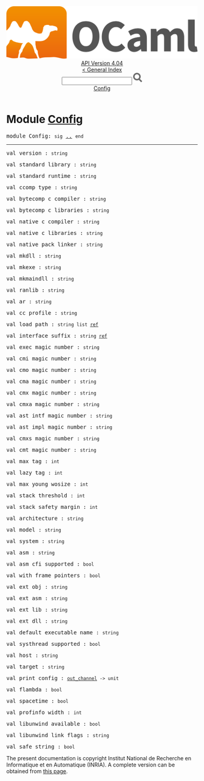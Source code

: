 <!-- ((! set title API !)) ((! set documentation !)) ((! set api !)) ((! set nobreadcrumb !)) -->
<div class="api"><header><nav class="toc brand"><a class="brand" href="https://ocaml.org/"><img src="colour-logo-gray.svg" class="svg" alt="OCaml"></a></nav><nav class="toc"><div class="toc_version"><a href="/docs" id="version-select">API Version 4.04</a></div><a href="index.html">&lt; General Index</a><div class="api_search"><input type="text" name="apisearch" id="api_search" oninput="mySearch(false);" onkeypress="this.oninput();" onclick="this.oninput();" onpaste="this.oninput();">
<img src="search_icon.svg" alt="Search" class="svg" onclick="mySearch(false)"></div>
<div id="search_results"></div><div class="toc_title"><a href="#top">Config</a></div><ul></ul></nav></header>

<h1>Module <a href="type_Config.html">Config</a></h1>

<pre><span class="keyword">module</span> Config: <code class="code"><span class="keyword">sig</span></code> <a href="Config.html">..</a> <code class="code"><span class="keyword">end</span></code></pre><hr width="100%">

<pre><span id="VALversion"><span class="keyword">val</span> version</span> : <code class="type">string</code></pre>
<pre><span id="VALstandard_library"><span class="keyword">val</span> standard_library</span> : <code class="type">string</code></pre>
<pre><span id="VALstandard_runtime"><span class="keyword">val</span> standard_runtime</span> : <code class="type">string</code></pre>
<pre><span id="VALccomp_type"><span class="keyword">val</span> ccomp_type</span> : <code class="type">string</code></pre>
<pre><span id="VALbytecomp_c_compiler"><span class="keyword">val</span> bytecomp_c_compiler</span> : <code class="type">string</code></pre>
<pre><span id="VALbytecomp_c_libraries"><span class="keyword">val</span> bytecomp_c_libraries</span> : <code class="type">string</code></pre>
<pre><span id="VALnative_c_compiler"><span class="keyword">val</span> native_c_compiler</span> : <code class="type">string</code></pre>
<pre><span id="VALnative_c_libraries"><span class="keyword">val</span> native_c_libraries</span> : <code class="type">string</code></pre>
<pre><span id="VALnative_pack_linker"><span class="keyword">val</span> native_pack_linker</span> : <code class="type">string</code></pre>
<pre><span id="VALmkdll"><span class="keyword">val</span> mkdll</span> : <code class="type">string</code></pre>
<pre><span id="VALmkexe"><span class="keyword">val</span> mkexe</span> : <code class="type">string</code></pre>
<pre><span id="VALmkmaindll"><span class="keyword">val</span> mkmaindll</span> : <code class="type">string</code></pre>
<pre><span id="VALranlib"><span class="keyword">val</span> ranlib</span> : <code class="type">string</code></pre>
<pre><span id="VALar"><span class="keyword">val</span> ar</span> : <code class="type">string</code></pre>
<pre><span id="VALcc_profile"><span class="keyword">val</span> cc_profile</span> : <code class="type">string</code></pre>
<pre><span id="VALload_path"><span class="keyword">val</span> load_path</span> : <code class="type">string list <a href="Pervasives.html#TYPEref">ref</a></code></pre>
<pre><span id="VALinterface_suffix"><span class="keyword">val</span> interface_suffix</span> : <code class="type">string <a href="Pervasives.html#TYPEref">ref</a></code></pre>
<pre><span id="VALexec_magic_number"><span class="keyword">val</span> exec_magic_number</span> : <code class="type">string</code></pre>
<pre><span id="VALcmi_magic_number"><span class="keyword">val</span> cmi_magic_number</span> : <code class="type">string</code></pre>
<pre><span id="VALcmo_magic_number"><span class="keyword">val</span> cmo_magic_number</span> : <code class="type">string</code></pre>
<pre><span id="VALcma_magic_number"><span class="keyword">val</span> cma_magic_number</span> : <code class="type">string</code></pre>
<pre><span id="VALcmx_magic_number"><span class="keyword">val</span> cmx_magic_number</span> : <code class="type">string</code></pre>
<pre><span id="VALcmxa_magic_number"><span class="keyword">val</span> cmxa_magic_number</span> : <code class="type">string</code></pre>
<pre><span id="VALast_intf_magic_number"><span class="keyword">val</span> ast_intf_magic_number</span> : <code class="type">string</code></pre>
<pre><span id="VALast_impl_magic_number"><span class="keyword">val</span> ast_impl_magic_number</span> : <code class="type">string</code></pre>
<pre><span id="VALcmxs_magic_number"><span class="keyword">val</span> cmxs_magic_number</span> : <code class="type">string</code></pre>
<pre><span id="VALcmt_magic_number"><span class="keyword">val</span> cmt_magic_number</span> : <code class="type">string</code></pre>
<pre><span id="VALmax_tag"><span class="keyword">val</span> max_tag</span> : <code class="type">int</code></pre>
<pre><span id="VALlazy_tag"><span class="keyword">val</span> lazy_tag</span> : <code class="type">int</code></pre>
<pre><span id="VALmax_young_wosize"><span class="keyword">val</span> max_young_wosize</span> : <code class="type">int</code></pre>
<pre><span id="VALstack_threshold"><span class="keyword">val</span> stack_threshold</span> : <code class="type">int</code></pre>
<pre><span id="VALstack_safety_margin"><span class="keyword">val</span> stack_safety_margin</span> : <code class="type">int</code></pre>
<pre><span id="VALarchitecture"><span class="keyword">val</span> architecture</span> : <code class="type">string</code></pre>
<pre><span id="VALmodel"><span class="keyword">val</span> model</span> : <code class="type">string</code></pre>
<pre><span id="VALsystem"><span class="keyword">val</span> system</span> : <code class="type">string</code></pre>
<pre><span id="VALasm"><span class="keyword">val</span> asm</span> : <code class="type">string</code></pre>
<pre><span id="VALasm_cfi_supported"><span class="keyword">val</span> asm_cfi_supported</span> : <code class="type">bool</code></pre>
<pre><span id="VALwith_frame_pointers"><span class="keyword">val</span> with_frame_pointers</span> : <code class="type">bool</code></pre>
<pre><span id="VALext_obj"><span class="keyword">val</span> ext_obj</span> : <code class="type">string</code></pre>
<pre><span id="VALext_asm"><span class="keyword">val</span> ext_asm</span> : <code class="type">string</code></pre>
<pre><span id="VALext_lib"><span class="keyword">val</span> ext_lib</span> : <code class="type">string</code></pre>
<pre><span id="VALext_dll"><span class="keyword">val</span> ext_dll</span> : <code class="type">string</code></pre>
<pre><span id="VALdefault_executable_name"><span class="keyword">val</span> default_executable_name</span> : <code class="type">string</code></pre>
<pre><span id="VALsysthread_supported"><span class="keyword">val</span> systhread_supported</span> : <code class="type">bool</code></pre>
<pre><span id="VALhost"><span class="keyword">val</span> host</span> : <code class="type">string</code></pre>
<pre><span id="VALtarget"><span class="keyword">val</span> target</span> : <code class="type">string</code></pre>
<pre><span id="VALprint_config"><span class="keyword">val</span> print_config</span> : <code class="type"><a href="Pervasives.html#TYPEout_channel">out_channel</a> -&gt; unit</code></pre>
<pre><span id="VALflambda"><span class="keyword">val</span> flambda</span> : <code class="type">bool</code></pre>
<pre><span id="VALspacetime"><span class="keyword">val</span> spacetime</span> : <code class="type">bool</code></pre>
<pre><span id="VALprofinfo_width"><span class="keyword">val</span> profinfo_width</span> : <code class="type">int</code></pre>
<pre><span id="VALlibunwind_available"><span class="keyword">val</span> libunwind_available</span> : <code class="type">bool</code></pre>
<pre><span id="VALlibunwind_link_flags"><span class="keyword">val</span> libunwind_link_flags</span> : <code class="type">string</code></pre>
<pre><span id="VALsafe_string"><span class="keyword">val</span> safe_string</span> : <code class="type">bool</code></pre><div class="copyright">The present documentation is copyright Institut National de Recherche en Informatique et en Automatique (INRIA). A complete version can be obtained from <a href="http://caml.inria.fr/pub/docs/manual-ocaml/">this page</a>.</div></div>